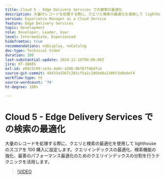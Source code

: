 ```yaml
---
title: Cloud 5 - Edge Delivery Services での検索の最適化
description: 大量のレコードを処理する際に、クエリと検索の最適化を使用して lighthouse のスコアを 100 購入に設定します。
version: Experience Manager as a Cloud Service
feature: Edge Delivery Services
topic: Development
role: Developer, Leader, User
level: Intermediate, Experienced
hidefromtoc: true
recommendations: noDisplay, noCatalog
doc-type: Technical Video
duration: 308
last-substantial-update: 2024-12-16T00:00:00Z
jira: KT-16665
exl-id: e69c5c99-ce3a-4a8c-a59b-0bf67fdbd7ce
source-git-commit: 48433a5367c281cf5a1c106b08a1306f1b0e8ef4
workflow-type: ht
source-wordcount: '74'
ht-degree: 100%

---
```


# Cloud 5 - Edge Delivery Services での検索の最適化

大量のレコードを処理する際に、クエリと検索の最適化を使用して lighthouse のスコアを 100 購入に設定します。クエリインデックスの最適化、検索機能の強化、最善のパフォーマンス最適化のためのクエリインデックスの分割を行うテクニックを活用します。

>[!VIDEO](https://video.tv.adobe.com/v/3440979/?learn=on&enablevpops&captions=jpn)
